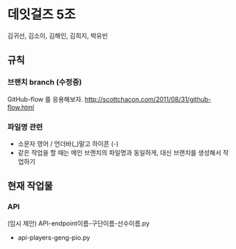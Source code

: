 # 데잇걸즈 5조
김귀선, 김소이, 김해인, 김희지, 박유빈

## 규칙

### 브랜치 branch (수정중)
GitHub-flow 를 응용해보자.
http://scottchacon.com/2011/08/31/github-flow.html

### 파일명 관련
* 소문자 영어 / 언더바(_)말고 하이픈 (-)
* 같은 작업을 할 때는 메인 브랜치의 파일명과 동일하게, 대신 브랜치를 생성해서 작업하기

## 현재 작업물
### API
(임시 제안) API-endpoint이름-구단이름-선수이름.py  
* api-players-geng-pio.py
